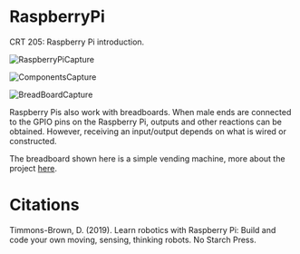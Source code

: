 # RaspberryPi
CRT 205: Raspberry Pi introduction.

![RaspberryPiCapture](https://github.com/user-attachments/assets/2254a463-4b0e-48cb-972b-3b6183975e0b)


![ComponentsCapture](https://github.com/user-attachments/assets/3f89e6a9-7dd6-46ba-9b29-a4c32ac8fcf8)


![BreadBoardCapture](https://github.com/user-attachments/assets/836b26a4-8a82-4d75-952c-6704fb28d617)

Raspberry Pis also work with breadboards. When male ends are connected to the GPIO pins on the Raspberry Pi, outputs and other reactions can be obtained. However, receiving an input/output depends on what is wired or constructed.

The breadboard shown here is a simple vending machine, more about the project [here](https://github.com/BlitzIR/BreadboardVendingMachine).


# Citations
Timmons-Brown, D. (2019). Learn robotics with Raspberry Pi: Build and code your own moving, sensing, thinking robots. No Starch Press.
